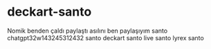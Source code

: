 # deckart-santo

Nomik benden çaldı paylaştı asılını ben paylaşıyım santo chatgpt32w143245312432 santo deckart santo live santo lyrex santo
